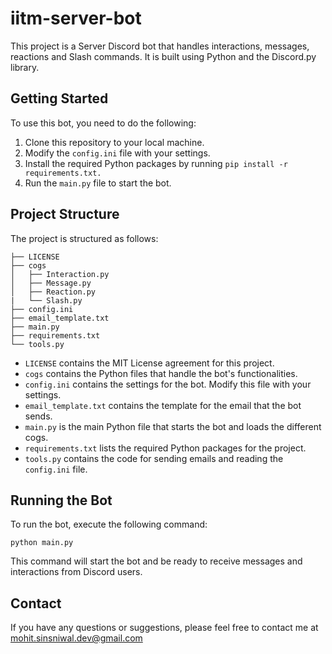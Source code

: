 # iitm-server-bot

This project is a Server Discord bot that handles interactions, messages, reactions and Slash commands. It is built using Python and the Discord.py library.

## Getting Started

To use this bot, you need to do the following:

1. Clone this repository to your local machine.
2. Modify the `config.ini` file with your settings.
3. Install the required Python packages by running `pip install -r requirements.txt.`
4. Run the `main.py` file to start the bot.

## Project Structure

The project is structured as follows:

```
├── LICENSE
├── cogs
│   ├── Interaction.py
│   ├── Message.py
│   ├── Reaction.py
|   └── Slash.py
├── config.ini
├── email_template.txt
├── main.py
├── requirements.txt
└── tools.py
```

- `LICENSE` contains the MIT License agreement for this project.
- `cogs` contains the Python files that handle the bot's functionalities.
- `config.ini` contains the settings for the bot. Modify this file with your settings.
- `email_template.txt` contains the template for the email that the bot sends.
- `main.py` is the main Python file that starts the bot and loads the different cogs.
- `requirements.txt` lists the required Python packages for the project.
- `tools.py` contains the code for sending emails and reading the `config.ini` file.

## Running the Bot

To run the bot, execute the following command:

```
python main.py
```

This command will start the bot and be ready to receive messages and interactions from Discord users.

## Contact

If you have any questions or suggestions, please feel free to contact me at mohit.sinsniwal.dev@gmail.com
